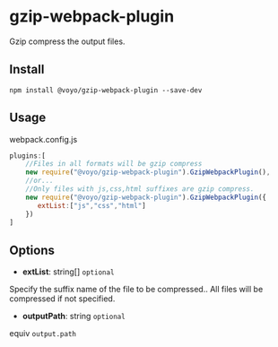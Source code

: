 # gzip-webpack-plugin

Gzip compress the  output files.

Install
---
```
npm install @voyo/gzip-webpack-plugin --save-dev
```

Usage
---
webpack.config.js
```js
plugins:[
    //Files in all formats will be gzip compress 
    new require("@voyo/gzip-webpack-plugin").GzipWebpackPlugin(),
    //or...
    //Only files with js,css,html suffixes are gzip compress.
    new require("@voyo/gzip-webpack-plugin").GzipWebpackPlugin({
       extList:["js","css","html"]
    })
]
```

Options
---
- **extList**: string[] `optional` 

Specify the suffix name of the file to be compressed..
All files will be compressed if not specified.
- **outputPath**: string `optional` 

equiv `output.path`
